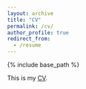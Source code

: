 ```yaml
---
layout: archive
title: "CV"
permalink: /cv/
author_profile: true
redirect_from:
  - /resume
---
```


{% include base_path %}


This is my [CV](https://github.com/wenlimath2/wenlimath2.github.io/files/9472113/WenLi_CV_090122.pdf).

